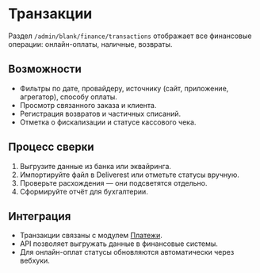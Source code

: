# Транзакции

Раздел `/admin/blank/finance/transactions` отображает все финансовые операции: онлайн-оплаты, наличные, возвраты.

## Возможности

- Фильтры по дате, провайдеру, источнику (сайт, приложение, агрегатор), способу оплаты.
- Просмотр связанного заказа и клиента.
- Регистрация возвратов и частичных списаний.
- Отметка о фискализации и статусе кассового чека.

## Процесс сверки

1. Выгрузите данные из банка или эквайринга.
2. Импортируйте файл в Deliverest или отметьте статусы вручную.
3. Проверьте расхождения — они подсветятся отдельно.
4. Сформируйте отчёт для бухгалтерии.

## Интеграция

- Транзакции связаны с модулем [Платежи](../settings/payments.md).
- API позволяет выгружать данные в финансовые системы.
- Для онлайн-оплат статусы обновляются автоматически через вебхуки.
